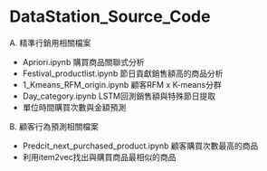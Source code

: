 # DataStation_Source_Code

A. 精準行銷用相關檔案
  - Apriori.ipynb 購買商品關聯式分析
  - Festival_productlist.ipynb  節日貢獻銷售額高的商品分析
  - 1_Kmeans_RFM_origin.ipynb 顧客RFM x K-means分群
  - Day_category.ipynb LSTM回測銷售額與特殊節日提取
  - 單位時間購買次數與金額預測


B. 顧客行為預測相關檔案
  - Predcit_next_purchased_product.ipynb 顧客購買次數最高的商品
  - 利用item2vec找出與購買商品最相似的商品
